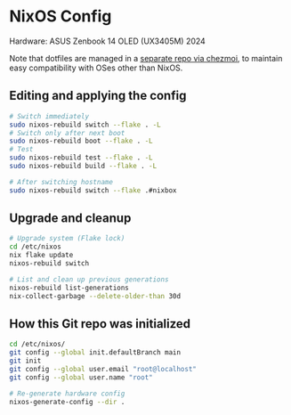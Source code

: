 # NixOS Config

Hardware: ASUS Zenbook 14 OLED (UX3405M) 2024

Note that dotfiles are managed in a [separate repo via chezmoi](https://github.com/jo-m/dotfiles), to maintain easy compatibility with OSes other than NixOS.

## Editing and applying the config

```bash
# Switch immediately
sudo nixos-rebuild switch --flake . -L
# Switch only after next boot
sudo nixos-rebuild boot --flake . -L
# Test
sudo nixos-rebuild test --flake . -L
sudo nixos-rebuild build --flake . -L

# After switching hostname
sudo nixos-rebuild switch --flake .#nixbox
```

## Upgrade and cleanup

```bash
# Upgrade system (Flake lock)
cd /etc/nixos
nix flake update
nixos-rebuild switch

# List and clean up previous generations
nixos-rebuild list-generations
nix-collect-garbage --delete-older-than 30d
```

## How this Git repo was initialized

```bash
cd /etc/nixos/
git config --global init.defaultBranch main
git init
git config --global user.email "root@localhost"
git config --global user.name "root"

# Re-generate hardware config
nixos-generate-config --dir .
```
